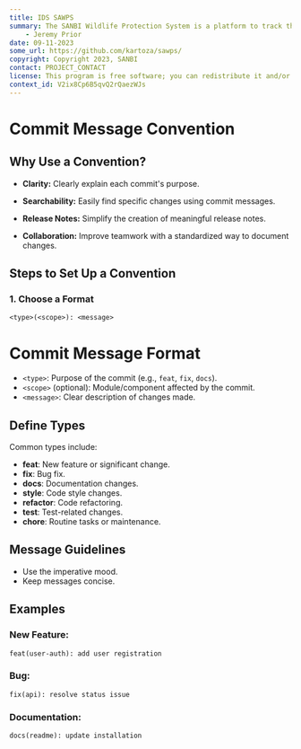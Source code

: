 ```yaml
---
title: IDS SAWPS
summary: The SANBI Wildlife Protection System is a platform to track the population levels of endangered wildlife.
    - Jeremy Prior
date: 09-11-2023
some_url: https://github.com/kartoza/sawps/
copyright: Copyright 2023, SANBI
contact: PROJECT_CONTACT
license: This program is free software; you can redistribute it and/or modify it under the terms of the GNU Affero General Public License as published by the Free Software Foundation; either version 3 of the License, or (at your option) any later version.
context_id: V2ix8Cp6B5qvQ2rQaezWJs
---
```


# Commit Message Convention 

## Why Use a Convention?

- **Clarity:** Clearly explain each commit's purpose.
  
- **Searchability:** Easily find specific changes using commit messages.

- **Release Notes:** Simplify the creation of meaningful release notes.

- **Collaboration:** Improve teamwork with a standardized way to document changes.

## Steps to Set Up a Convention

### 1. Choose a Format

```plaintext
<type>(<scope>): <message>
```

# Commit Message Format

- `<type>`: Purpose of the commit (e.g., `feat`, `fix`, `docs`).
- `<scope>` (optional): Module/component affected by the commit.
- `<message>`: Clear description of changes made.

## Define Types

Common types include:

- **feat**: New feature or significant change.
- **fix**: Bug fix.
- **docs**: Documentation changes.
- **style**: Code style changes.
- **refactor**: Code refactoring.
- **test**: Test-related changes.
- **chore**: Routine tasks or maintenance.

## Message Guidelines

- Use the imperative mood.
- Keep messages concise.

## Examples

### New Feature:

```plaintext
feat(user-auth): add user registration
```

### Bug:

```plaintext
fix(api): resolve status issue
```

### Documentation:

```plaintext
docs(readme): update installation
```
